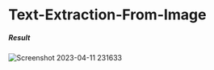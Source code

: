 # Text-Extraction-From-Image

##### Result

![Screenshot 2023-04-11 231633](https://user-images.githubusercontent.com/96099806/231249580-e7be90cc-2a88-45fa-ac80-4916fec289a4.png)

